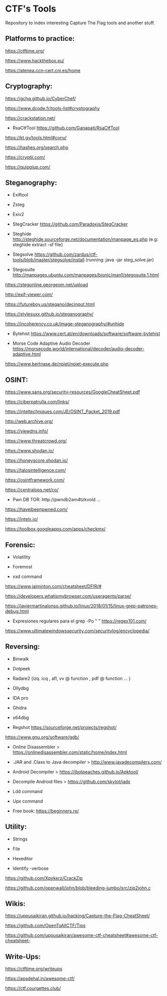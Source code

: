 # CTF's Tools 

Repository to index interesting Capture The Flag tools and another stuff.

## Platforms to practice:

https://ctftime.org/

https://www.hackthebox.eu/

https://atenea.ccn-cert.cni.es/home


## Cryptography:

https://gchq.github.io/CyberChef/

https://www.dcode.fr/tools-list#cryptography

https://crackstation.net/

* RsaCtfTool https://github.com/Ganapati/RsaCtfTool

https://kt.gy/tools.html#conv/ 

https://hashes.org/search.php

https://cryptii.com/

https://quipqiup.com/


## Steganography:

* Exiftool

* Zsteg 

* Exiv2

* StegCracker https://github.com/Paradoxis/StegCracker

* Steghide http://steghide.sourceforge.net/documentation/manpage_es.php (e.g: steghide extract -sf file)

* Stegsolve https://github.com/zardus/ctf-tools/blob/master/stegsolve/install (running: java -jar steg_solve.jar)

* Stegosuite  http://manpages.ubuntu.com/manpages/bionic/man1/stegosuite.1.html

https://stegonline.georgeom.net/upload

http://exif-viewer.com/

https://futureboy.us/stegano/decinput.html

https://stylesuxx.github.io/steganography/

https://incoherency.co.uk/image-steganography/#unhide

* Bytehist https://www.cert.at/en/downloads/software/software-bytehist

* Morse Code Adaptive Audio Decoder https://morsecode.world/international/decoder/audio-decoder-adaptive.html

https://www.bertnase.de/npiet/npiet-execute.php

## OSINT:
 
https://www.sans.org/security-resources/GoogleCheatSheet.pdf

https://ciberpatrulla.com/links/

https://inteltechniques.com/JE/OSINT_Packet_2019.pdf

http://web.archive.org/

https://viewdns.info/

https://www.threatcrowd.org/

https://www.shodan.io/

https://honeyscore.shodan.io/

https://talosintelligence.com/

https://osintframework.com/

https://centralops.net/co/

* Pwn DB TOR:  http://pwndb2am4tzkvold ...

https://haveibeenpwned.com/

https://intelx.io/

https://toolbox.googleapps.com/apps/checkmx/


## Forensic:

* Volatility

* Foremost

* xxd command

https://www.jaiminton.com/cheatsheet/DFIR/#

https://developers.whatismybrowser.com/useragents/parse/

https://javiermartinalonso.github.io/linux/2018/01/15/linux-grep-patrones-debug.html

* Expresiones regulares para el grep -Po " " https://regex101.com/

https://www.ultimatewindowssecurity.com/securitylog/encyclopedia/


## Reversing:

* Binwalk

* Dotpeek

* Radare2 (izq. icq , afl, vv @ function , pdf @ function ... )

* Ollydbg

* IDA pro

* Ghidra

* x64dbg

* Regshot  https://sourceforge.net/projects/regshot/

https://www.gnu.org/software/gdb/

* Online Disassembler >  https://onlinedisassembler.com/static/home/index.html

* .JAR and .Class to Java decompiler >  http://www.javadecompilers.com/

* Android Decompiler > https://ibotpeaches.github.io/Apktool/

* Decompile Android files > https://github.com/skylot/jadx

* Ldd command

* Upx command

* Free book: https://beginners.re/

## Utility:

* Strings 

* File 

* Hexeditor

* Identify -verbose 

https://github.com/Xpykerz/CrackZip

https://github.com/openwall/john/blob/bleeding-jumbo/src/zip2john.c


## Wikis:

https://uppusaikiran.github.io/hacking/Capture-the-Flag-CheatSheet/

https://github.com/OpenToAllCTF/Tips

https://github.com/uppusaikiran/awesome-ctf-cheatsheet#awesome-ctf-cheatsheet-


## Write-Ups:

https://ctftime.org/writeups

https://apsdehal.in/awesome-ctf/

https://ctf.courgettes.club/


